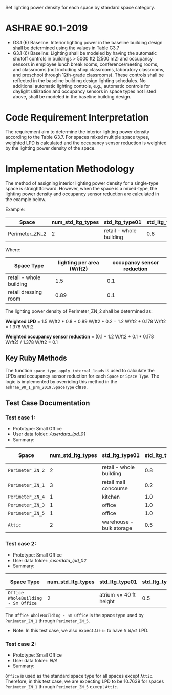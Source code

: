 Set lighting power density for each space by standard space category.

# ASHRAE 90.1-2019
- G3.1 (6) Baseline: Interior lighting power in the baseline building design shall be determined using the values in Table G3.7
- G3.1 (6) Baseline: Lighting shall be modeled by having the automatic shutoff controls in buildings > 5000 ft2 (2500 m2) and occupancy sensors in employee lunch break rooms, conference/meeting rooms, and classrooms (not including shop classrooms, laboratory classrooms, and preschool through 12th-grade classrooms). These controls shall be reflected in the baseline building design lighting schedules. No additional automatic lighting controls, e.g., automatic controls for daylight utilization and occupancy sensors in space types not listed above, shall be modeled in the baseline building design.

# Code Requirement Interpretation
The requirement aim to determine the interior lighting power density according to the Table G3.7.
For spaces mixed multiple space types, weighted LPD is calculated and the occupancy sensor reduction is weighted by the lighting power density of the space.

# Implementation Methodology
The method of assigning interior lighting power density for a single-type space is straightforward. However, when the space is a mixed-type, the lighting power density and occupancy sensor reduction are calculated in the example below.

Example:

| Space               | num_std_ltg_types | std_ltg_type01            | std_ltg_type_frac01 | std_ltg_type02        | std_ltg_type_frac02 |
|---------------------|-------------------|---------------------------|---------------------|-----------------------|---------------------|
| Perimeter_ZN_2      | 2                 | retail - whole building   | 0.8                 | retail dressing room  | 0.2                 |

Where:

| Space Type                | lighting per area (W/ft2) | occupancy sensor reduction |
|---------------------------|---------------------------|----------------------------|
| retail - whole building   | 1.5                       | 0.1                        |
| retail dressing room      | 0.89                      | 0.1                        |

The lighting power density of Perimeter_ZN_2 shall be determined as:

**Weighted LPD** = 1.5 W/ft2 * 0.8 + 0.89 W/ft2 * 0.2 = 1.2 W/ft2 + 0.178 W/ft2 = 1.378 W/ft2

**Weighted occupancy sensor reduction** = (0.1 * 1.2 W/ft2 + 0.1 * 0.178 W/ft2) / 1.378 W/ft2 = 0.1

## Key Ruby Methods
The function `space_type_apply_internal_loads` is used to calculate the LPDs and occupancy sensor reduction for each `Space` or `Space Type`. The logic is implemented by overriding this method in the `ashrae_90_1_prm_2019.SpaceType` class.

## Test Case Documentation

### Test case 1:
- Prototype: Small Office
- User data folder: */userdata_lpd_01*
- Summary:

| Space            | num_std_ltg_types | std_ltg_type01           | std_ltg_type_frac01 | std_ltg_type02          | std_ltg_type_frac02 | std_ltg_type03       | std_ltg_type_frac03 | Target_LPD (W/m2) |
|------------------|-------------------|--------------------------|---------------------|-------------------------|---------------------|----------------------|---------------------|-------------------|
| `Perimeter_ZN_2` | 2                 | retail - whole building  | 0.8                 | retail dressing room    | 0.2                 |                      |                     | 14.83267494       |      
| `Perimeter_ZN_1` | 3                 | retail mall concourse    | 0.2                 | retail - whole building | 0.6                 | retail dressing room | 0.2                 | 15.26323154       |
| `Perimeter_ZN_4` | 1                 | kitchen                  | 1.0                 |                         |                     |                      |                     | 12.91669806       |
| `Perimeter_ZN_3` | 1                 | office                   | 1.0                 |                         |                     |                      |                     | 10.7639           |
| `Perimeter_ZN_5` | 1                 | office                   | 1.0                 |                         |                     |                      |                     | 10.7639           |
| `Attic`          | 2                 | warehouse - bulk storage | 0.5                 | workshop                | 0.5                 |                      |                     | 15.06948107       |


### Test case 2:
- Prototype: Small Office
- User data folder: */userdata_lpd_02*
- Summary:

| Space Type                         | num_std_ltg_types | std_ltg_type01          | std_ltg_type_frac01 | std_ltg_type02 | std_ltg_type_frac02 | Target_LPD (W/m2) |
|------------------------------------|-------------------|-------------------------|---------------------|----------------|---------------------|-------------------|
| `Office WholeBuilding - Sm Office` | 2                 | atrium <= 40 ft height  | 0.5                 | workshop       | 0.5                 | 12.2452724        |

The `Office WholeBuilding - Sm Office` is the space type used by `Perimeter_ZN_1` through `Perimeter_ZN_5`.

- Note: In this test case, we also expect `Attic` to have `0 W/m2` LPD.


### Test case 2:
- Prototype: Small Office
- User data folder: *N/A*
- Summary:

`Office` is used as the standard space type for all spaces except `Attic`. Therefore, in this test case, we are expecting LPD to be 10.7639 for spaces `Perimeter_ZN_1` through `Perimeter_ZN_5` except `Attic`.

